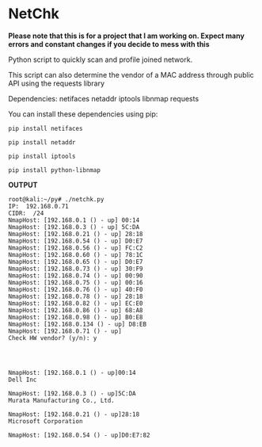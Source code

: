 NetChk
======

**Please note that this is for a project that I am working on. Expect many errors and constant changes if you decide to mess with this**

Python script to quickly scan and profile joined network. 

This script can also determine the vendor of a MAC address through public API using the requests library 

Dependencies:
netifaces
netaddr
iptools
libnmap
requests

You can install these dependencies using pip:

`pip install netifaces`

`pip install netaddr`

`pip install iptools`

`pip install python-libnmap`


**OUTPUT**
```
root@kali:~/py# ./netchk.py 
IP:  192.168.0.71
CIDR:  /24
NmapHost: [192.168.0.1 () - up] 00:14
NmapHost: [192.168.0.3 () - up] 5C:DA
NmapHost: [192.168.0.21 () - up] 28:18
NmapHost: [192.168.0.54 () - up] D0:E7
NmapHost: [192.168.0.56 () - up] FC:C2
NmapHost: [192.168.0.60 () - up] 78:1C
NmapHost: [192.168.0.65 () - up] D0:E7
NmapHost: [192.168.0.73 () - up] 30:F9
NmapHost: [192.168.0.74 () - up] 00:90
NmapHost: [192.168.0.75 () - up] 00:16
NmapHost: [192.168.0.76 () - up] 40:F0
NmapHost: [192.168.0.78 () - up] 28:18
NmapHost: [192.168.0.82 () - up] EC:E0
NmapHost: [192.168.0.86 () - up] 68:A8
NmapHost: [192.168.0.98 () - up] B0:E8
NmapHost: [192.168.0.134 () - up] D8:EB
NmapHost: [192.168.0.71 () - up] 
Check HW vendor? (y/n): y




NmapHost: [192.168.0.1 () - up]00:14
Dell Inc 

NmapHost: [192.168.0.3 () - up]5C:DA
Murata Manufacturing Co., Ltd. 

NmapHost: [192.168.0.21 () - up]28:18
Microsoft Corporation 

NmapHost: [192.168.0.54 () - up]D0:E7:82
```
